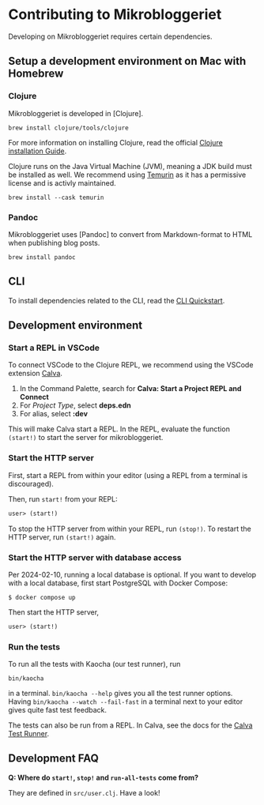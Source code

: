 # Contributing to Mikrobloggeriet

Developing on Mikrobloggeriet requires certain dependencies.

## Setup a development environment on Mac with Homebrew

### Clojure

Mikrobloggeriet is developed in [Clojure]. 

```shell
brew install clojure/tools/clojure
```

For more information on installing Clojure, read the official [Clojure installation Guide](https://clojure.org/guides/install_clojure).

Clojure runs on the Java Virtual Machine (JVM), meaning a JDK build must be installed as well.
We recommend using [Temurin] as it has a permissive license and is activly maintained.

[Temurin]: https://adoptium.net/en-GB/

```shell
brew install --cask temurin
```

### Pandoc
Mikrobloggeriet uses [Pandoc] to convert from Markdown-format to HTML when publishing blog posts. 
```shell
brew install pandoc
```

## CLI

To install dependencies related to the CLI, read the [CLI Quickstart].

[CLI quickstart]: cli-quickstart-mblog.md

## Development environment

### Start a REPL in VSCode

To connect VSCode to the Clojure REPL, we recommend using the VSCode extension [Calva].

1. In the Command Palette, search for **Calva: Start a Project REPL and Connect**
2. For *Project Type*, select **deps.edn**
3. For alias, select **:dev**

This will make Calva start a REPL. In the REPL, evaluate the function `(start!)` to start the server for mikrobloggeriet. 

[Calva]: https://calva.io

### Start the HTTP server

First, start a REPL from within your editor (using a REPL from a terminal is discouraged).

Then, run `start!` from your REPL:

```clojure
user> (start!)
```

To stop the HTTP server from within your REPL, run `(stop!)`.
To restart the HTTP server, run `(start!)` again.

### Start the HTTP server with database access

Per 2024-02-10, running a local database is optional.
If you want to develop with a local database, first start PostgreSQL with Docker Compose:

    $ docker compose up

Then start the HTTP server,

```clojure
user> (start!)
```

### Run the tests

To run all the tests with Kaocha (our test runner), run

    bin/kaocha

in a terminal.
`bin/kaocha --help` gives you all the test runner options.
Having `bin/kaocha --watch --fail-fast` in a terminal next to your editor gives quite fast test feedback.

The tests can also be run from a REPL.
In Calva, see the docs for the [Calva Test Runner].

[Calva Test Runner]: https://calva.io/test-runner/

## Development FAQ

**Q: Where do `start!`, `stop!` and `run-all-tests` come from?**

They are defined in `src/user.clj`.
Have a look!
